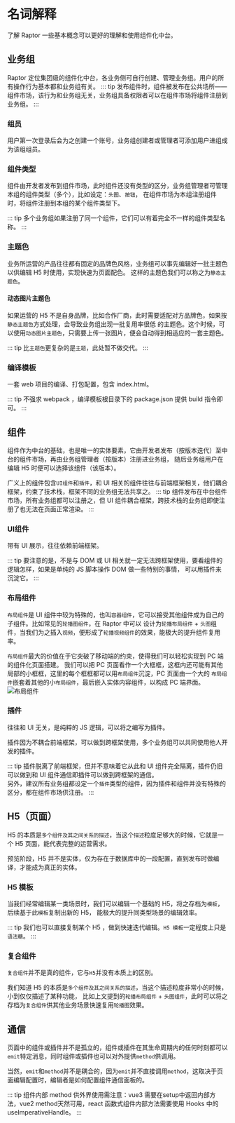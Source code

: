 # 名词解释
了解 Raptor 一些基本概念可以更好的理解和使用组件化中台。

## 业务组
Raptor 定位集团级的组件化中台，各业务侧可自行创建、管理业务组。用户的所有操作行为基本都和业务组有关。
::: tip
发布组件时，组件被发布在公共场所——组件市场，该行为和业务组无关，业务组具备权限者可以在组件市场将组件注册到业务组。
:::

### 组员
用户第一次登录后会为之创建一个账号，业务组创建者或管理者可添加用户进组成为该组组员。

### 组件类型
组件由开发者发布到组件市场，此时组件还没有类型的区分，业务组管理者可管理本组的组件类型（多个），比如设定：`头图`、`按钮`，
在组件市场为本组注册组件时，将组件注册到本组的某个组件类型下。

::: tip
多个业务组如果注册了同一个组件，它们可以有着完全不一样的组件类型名称。
:::

### 主题色
业务所运营的产品往往都有固定的品牌色风格，业务组可以事先编辑好一批主题色以供编辑 H5 时使用，实现快速为页面配色。
这样的主题色我们可以称之为`静态主题色`。

#### 动态图片主题色
如果运营的 H5 不是自身品牌，比如合作厂商，此时需要适配对方品牌色，如果按`静态主题色`方式处理，会导致业务组出现一批复用率很低
的主题色。这个时候，可以使用`动态图片主题色`，只需要上传一张图片，便会自动得到相适应的一套主题色。

::: tip
比`主题色`更复杂的是`主题`，此处暂不做交代。
:::

### 编译模板
一套 web 项目的编译、打包配置，包含 index.html。

::: tip
不强求 webpack ，编译模板根目录下的 package.json 提供 build 指令即可。
:::

## 组件
组件作为中台的基础，也是唯一的实体要素，它由开发者发布（按版本迭代）至中台的组件市场，再由业务组管理者（按版本）注册进业务组，
随后业务组用户在编辑 H5 时便可以选择该组件（该版本）。

广义上的组件包含`UI组件`和`插件`，和 UI 相关的组件往往与前端框架相关，他们耦合框架，约束了技术栈，框架不同的业务组无法共享之。
::: tip
组件发布在中台组件市场，所有业务组都可以注册之，但 UI 组件耦合框架，跨技术栈的业务组即使注册了也无法在页面正常渲染。
:::

### UI组件
带有 UI 展示，往往依赖前端框架。

::: tip
要注意的是，不是与 DOM 或 UI 相关就一定无法跨框架使用，要看组件的逻辑怎样，如果是单纯的 JS 脚本操作 DOM 做一些特别的事情，
可以用插件来沉淀它。
:::

### 布局组件
`布局组件`是 UI 组件中较为特殊的，也叫`容器组件`，它可以接受其他组件成为自己的子组件。比如常见的`轮播图组件`，在 Raptor 中可以
设计为`轮播布局组件` + `头图`组件，当我们为之插入`视频`，便形成了`轮播视频组件`的效果，能极大的提升组件复用率。

`布局组件`最大的价值在于它突破了移动端的约束，使得我们可以轻松实现到 PC 端的组件化页面搭建。
我们可以把 PC 页面看作一个大框框，这框内还可能有其他局部的小框框，这里的每个框框都可以用`布局组件`沉淀，PC 页面由一个大的
`布局组件`嵌套着其他的小`布局组件`，最后嵌入实体内容组件，以构成 PC 端界面。
![布局组件](/docs/image/components.png)

### 插件
往往和 UI 无关，是纯粹的 JS 逻辑，可以将之编写为插件。

插件因为不耦合前端框架，可以做到跨框架使用，多个业务组可以共同使用他人开发的插件。

::: tip
插件脱离了前端框架，但并不意味着它从此和 UI 组件完全隔离，插件仍旧可以做到和 UI 组件通信即插件可以做到跨框架的通信。<br/>
另外，建议所有业务组都设定一个`插件`类型的组件，因为插件和组件并没有特殊的区分，都在组件市场供注册。
:::

## H5（页面）
H5 的本质是`多个组件及其之间关系的描述`，当这个`描述`粒度足够大的时候，它就是一个 H5 页面，能代表完整的运营需求。

预览阶段，H5 并不是实体，仅为存在于数据库中的一段配置，直到发布时做编译，才能成为真正的实体。

### H5 模板
当我们经常编辑某一类场景时，我们可以编辑一个基础的 H5，将之存档为`模板`，后续基于此`模板`复制出新的 H5，
能极大的提升同类型场景的编辑效率。

::: tip
我们也可以直接复制某个 H5 ，做到快速迭代编辑。`H5 模板`一定程度上只是`语法糖`。
:::

### 复合组件
`复合组件`并不是真的组件，它与`H5`并没有本质上的区别。

我们知道 H5 的本质是`多个组件及其之间关系的描述`，当这个描述粒度非常小的时候，小到仅仅描述了某种功能，
比如上文提到的`轮播布局组件` + `头图组件`，此时可以将之存档为`复合组件`供其他业务场景快速复用`轮播图`效果。

## 通信
页面中的组件或插件并不是孤立的，组件或插件在其生命周期内的任何时刻都可以`emit`特定消息，同时组件或插件也可以对外提供`method`供调用。

当然，`emit`和`method`并不是耦合的，因为`emit`并不直接调用`method`，这取决于页面编辑配置时，编辑者是如何配置组件通信面板的。

::: tip
组件内部 method 供外界使用需注意：vue3 需要在setup中返回内部方法，vue2 method天然可用，react 函数式组件内部方法需要使用 Hooks 中的 useImperativeHandle。
:::
